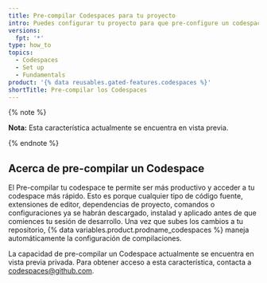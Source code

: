 ```yaml
---
title: Pre-compilar Codespaces para tu proyecto
intro: Puedes configurar tu proyecto para que pre-configure un codespace automáticamente cada que subes un cambio a tu repositorio.
versions:
  fpt: '*'
type: how_to
topics:
  - Codespaces
  - Set up
  - Fundamentals
product: '{% data reusables.gated-features.codespaces %}'
shortTitle: Pre-compilar los Codespaces
---
```


{% note %}

**Nota:** Esta característica actualmente se encuentra en vista previa.

{% endnote %}

## Acerca de pre-compilar un Codespace

El Pre-compilar tu codespace te permite ser más productivo y acceder a tu codespace más rápido. Esto es porque cualquier tipo de código fuente, extensiones de editor, dependencias de proyecto, comandos o configuraciones ya se habrán descargado, instalad y aplicado antes de que comiences tu sesión de desarrollo. Una vez que subes los cambios a tu repositorio, {% data variables.product.prodname_codespaces %} maneja automáticamente la configuración de compilaciones.

La capacidad de pre-compilar un Codespace actualmente se encuentra en vista previa privada. Para obtener acceso a esta característica, contacta a codespaces@github.com.
